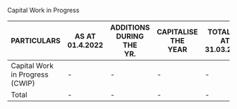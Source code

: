 Capital Work in Progress

<table><thead><tr><th>PARTICULARS</th><th>AS AT<br>01.4.2022</th><th>ADDITIONS<br>DURING THE<br>YR.</th><th>CAPITALISE THE<br>YEAR</th><th>TOTAL AS<br>AT<br>31.03.2023</th></tr></thead><tbody><tr><td>Capital Work in Progress<br>(CWIP)</td><td>-</td><td>-</td><td>-</td><td>-</td></tr><tr><td>Total</td><td>-</td><td>-</td><td>-</td><td>-</td></tr></tbody></table>